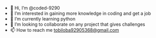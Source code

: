 - 👋 Hi, I’m @coded-9290
- 👀 I’m interested in gaining more knowledge in coding and get a job
- 🌱 I’m currently learning python
- 💞️ I’m looking to collaborate on any project that gives challenges 
- 📫 How to reach me tobiloba92905368@gmail.com

<!---
coded-9290/coded-9290 is a ✨ special ✨ repository because its `README.md` (this file) appears on your GitHub profile.
You can click the Preview link to take a look at your changes.
--->
